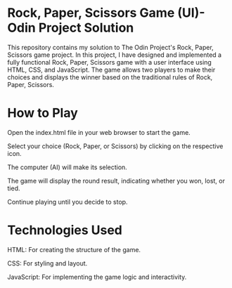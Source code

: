 # Rock, Paper, Scissors Game (UI)- Odin Project Solution
This repository contains my solution to The Odin Project's Rock, Paper, Scissors game project. In this project, I have designed and implemented a fully functional Rock, Paper, Scissors game with a user interface using HTML, CSS, and JavaScript. The game allows two players to make their choices and displays the winner based on the traditional rules of Rock, Paper, Scissors.

# How to Play
Open the index.html file in your web browser to start the game.

Select your choice (Rock, Paper, or Scissors) by clicking on the respective icon.

The computer (AI) will make its selection.

The game will display the round result, indicating whether you won, lost, or tied.

Continue playing until you decide to stop.

# Technologies Used
HTML: For creating the structure of the game.

CSS: For styling and layout.

JavaScript: For implementing the game logic and interactivity.

